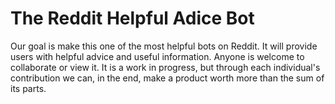 # The Reddit Helpful Adice Bot

Our goal is make this one of the most helpful bots on Reddit. It will provide users with helpful advice and useful information.
Anyone is welcome to collaborate or view it. It is a work in progress, but through each individual's contribution we can, in the end,
make a product worth more than the sum of its parts.
